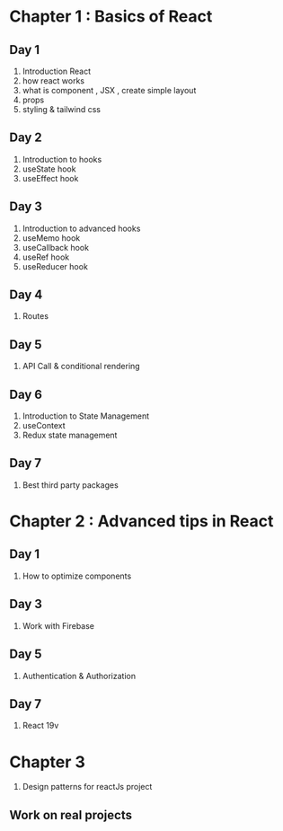 # Chapter 1 : Basics of React

## Day 1

1. Introduction React
2. how react works
3. what is component , JSX , create simple layout
4. props
5. styling & tailwind css

## Day 2

1. Introduction to hooks
2. useState hook
3. useEffect hook

## Day 3

1. Introduction to advanced hooks
2. useMemo hook
3. useCallback hook
4. useRef hook
5. useReducer hook


## Day 4

1. Routes

## Day 5

1. API Call & conditional rendering

## Day 6

1. Introduction to State Management
2. useContext
3. Redux state management

## Day 7

1. Best third party packages


# Chapter 2 : Advanced tips in React

## Day 1

1. How to optimize components

## Day 3

1. Work with Firebase

## Day 5

1. Authentication & Authorization

## Day 7

1. React 19v

# Chapter 3

1. Design patterns for reactJs project
## Work on real projects
